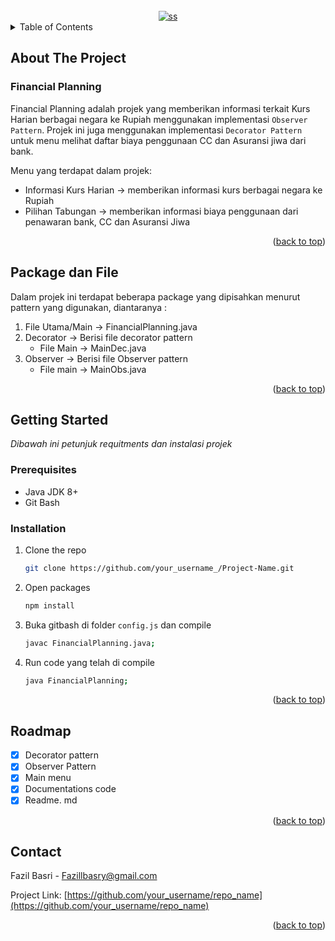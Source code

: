 <div id="top"></div>
<!-- PROJECT LOGO -->
<br />
<div align="center">
<a href="https://imgbb.com/"><img src="https://i.ibb.co/dPrNTnc/ss.png" alt="ss" border="0"></a>
</div>

<!-- TABLE OF CONTENTS -->
<details>
  <summary>Table of Contents</summary>
  <ol>
    <li>
      <a href="#about-the-project">About The Project</a>
    </li>
    <li>
      <a href="#getting-started">Getting Started</a>
      <ul>
        <li><a href="#prerequisites">Prerequisites</a></li>
        <li><a href="#installation">Installation</a></li>
      </ul>
    </li>
    <li><a href="#roadmap">Roadmap</a></li>
    <li><a href="#contact">Contact</a></li>
  </ol>
</details>



<!-- ABOUT THE PROJECT -->
## About The Project

### Financial Planning
  Financial Planning adalah projek yang memberikan informasi terkait Kurs Harian berbagai negara ke Rupiah menggunakan implementasi `Observer Pattern`. Projek ini juga menggunakan implementasi `Decorator Pattern`  untuk menu melihat daftar biaya penggunaan CC dan Asuransi jiwa dari bank.

Menu yang terdapat dalam projek:
* Informasi Kurs Harian -> memberikan informasi kurs berbagai negara ke Rupiah
* Pilihan Tabungan -> memberikan informasi biaya penggunaan dari penawaran bank, CC dan Asuransi Jiwa

<p align="right">(<a href="#top">back to top</a>)</p>


## Package dan File

Dalam projek ini terdapat beberapa package yang dipisahkan menurut pattern yang digunakan, diantaranya :
  1. File Utama/Main -> FinancialPlanning.java 
  2. Decorator -> Berisi file decorator pattern
      - File Main -> MainDec.java
  3. Observer -> Berisi file Observer pattern 
      - File main -> MainObs.java
  
<p align="right">(<a href="#top">back to top</a>)</p>



<!-- GETTING STARTED -->
## Getting Started
_Dibawah ini petunjuk requitments dan instalasi projek_ 

### Prerequisites
* Java JDK 8+
* Git Bash

### Installation

1. Clone the repo
   ```sh
   git clone https://github.com/your_username_/Project-Name.git
   ```
2. Open packages
   ```sh
   npm install
   ```
3. Buka gitbash di folder `config.js` dan compile
   ```sh
   javac FinancialPlanning.java;
   ```
4. Run code yang telah di compile
   ```sh
   java FinancialPlanning;
   ```

<p align="right">(<a href="#top">back to top</a>)</p>

<!-- ROADMAP -->
## Roadmap

- [x] Decorator pattern
- [x] Observer Pattern
- [x] Main menu
- [x] Documentations code
- [x] Readme. md
<p align="right">(<a href="#top">back to top</a>)</p>
<!-- CONTACT -->

## Contact

Fazil Basri - [Fazillbasry@gmail.com]()

Project Link: [https://github.com/your_username/repo_name](https://github.com/your_username/repo_name)

<p align="right">(<a href="#top">back to top</a>)</p>

